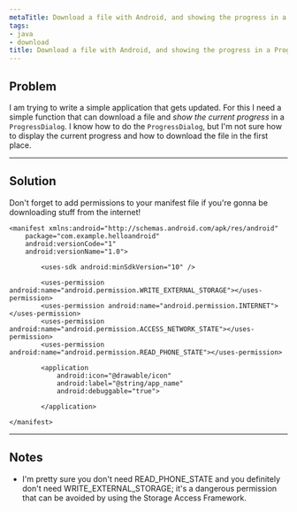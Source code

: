 ```yaml
---
metaTitle: Download a file with Android, and showing the progress in a ProgressDialog
tags:
- java
- download
title: Download a file with Android, and showing the progress in a ProgressDialog
---
```


## Problem

I am trying to write a simple application that gets updated. For this I need a simple function that can download a file and *show the current progress* in a `ProgressDialog`. I know how to do the `ProgressDialog`, but I'm not sure how to display the current progress and how to download the file in the first place.



---

## Solution

Don't forget to add permissions to your manifest file if you're gonna be downloading stuff from the internet!



```
<manifest xmlns:android="http://schemas.android.com/apk/res/android"
    package="com.example.helloandroid"
    android:versionCode="1"
    android:versionName="1.0">

        <uses-sdk android:minSdkVersion="10" />

        <uses-permission android:name="android.permission.WRITE_EXTERNAL_STORAGE"></uses-permission>
        <uses-permission android:name="android.permission.INTERNET"></uses-permission>
        <uses-permission android:name="android.permission.ACCESS_NETWORK_STATE"></uses-permission>
        <uses-permission android:name="android.permission.READ_PHONE_STATE"></uses-permission>

        <application 
            android:icon="@drawable/icon" 
            android:label="@string/app_name" 
            android:debuggable="true">

        </application>

</manifest>

```


---

## Notes

- I'm pretty sure you don't need READ_PHONE_STATE and you definitely don't need WRITE_EXTERNAL_STORAGE; it's a dangerous permission that can be avoided by using the Storage Access Framework.
